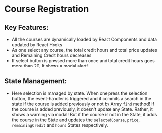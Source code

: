 # Course Registration 

## Key Features: 
- All the courses are dynamically loaded by React Components and data updated by React Hooks
- As one select any course, the total credit hours and total price updates and Remaining Credit hours decreases 
- If select button is pressed more than once and total credit hours goes more than 20, It shows a modal alert!

## State Management: 
- Here selection is managed by state. When one press the selection button, the event-handler is triggered and it commits a search in the state if the course is added previously or not by Array `find` method! If the course is added previously, it doesn't update any State. Rather, it shows a warning via modal! But if the course is not in the State, it adds the course in the State and updates the `selectedCourse`, `price`, `remainingCredit` and `hours` States respectively. 